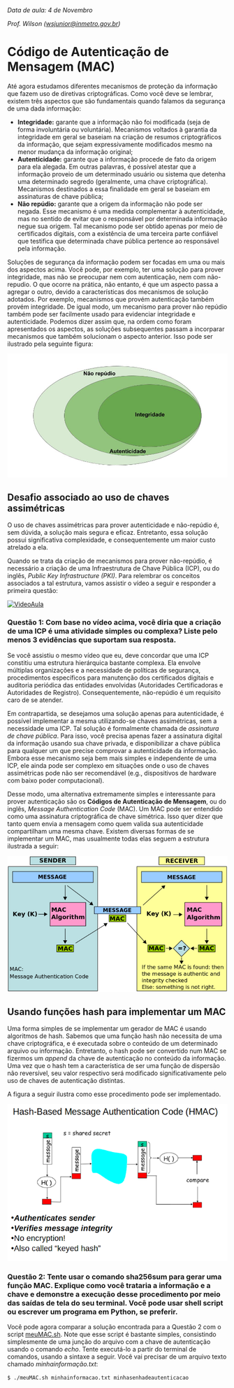 *Data de aula: 4 de Novembro*

*Prof. Wilson ([wsjunior@inmetro.gov.br](mailto:wsjunior@inmetro.gov.br))*

# Código de Autenticação de Mensagem (MAC)

Até agora estudamos diferentes mecanismos de proteção da informação que fazem uso de diretivas criptográficas. Como você deve se lembrar, existem três aspectos que são fundamentais quando falamos da segurança de uma dada informação:

* **Integridade:** garante que a informação não foi modificada (seja de forma involuntária ou voluntária). Mecanismos voltados à garantia da integridade em geral se baseiam na criação de resumos criptográficos da informação, que sejam expressivamente modificados mesmo na menor mudança da informação original;
* **Autenticidade:** garante que a informação procede de fato da origem para ela alegada. Em outras palavras, é possível atestar que a informação proveio de um determinado usuário ou sistema que detenha uma determinado segredo (geralmente, uma chave criptográfica). Mecanismos destinados a essa finalidade em geral se baseiam em assinaturas de chave pública;
* **Não repúdio:** garante que a origem da informação não pode ser negada. Esse mecanismo é uma medida complementar à autenticidade, mas no sentido de evitar que o responsável por determinada informação negue sua origem. Tal mecanismo pode ser obtido apenas por meio de certificados digitais, com a existência de uma terceira parte confiável que testifica que determinada chave pública pertence ao responsável pela informação.

Soluções de segurança da informação podem ser focadas em uma ou mais dos aspectos acima. Você pode, por exemplo, ter uma solução para prover integridade, mas não se preocupar nem com autenticação, nem com não-repudio. O que ocorre na prática, não entanto, é que um aspecto passa a agregar o outro, devido a características dos mecanismos de solução adotados. Por exemplo, mecanismos que provém autenticação também provém integridade. De igual modo, um mecanismo para prover não repúdio também pode ser facilmente usado para evidenciar integridade e autenticidade. Podemos dizer assim que, na ordem como foram apresentados os aspectos, as soluções subsequentes passam a incorparar mecanismos que também solucionam o aspecto anterior. Isso pode ser ilustrado pela seguinte figura:

![Como os aspectos de integridade, autenticidade e não repúdio estão relacionados](int-aut-nrep.jpg)

## Desafio associado ao uso de chaves assimétricas

O uso de chaves assimétricas para prover autenticidade e não-repúdio é, sem dúvida, a solução mais segura e eficaz. Entretanto, essa solução possui significativa complexidade, e consequentemente um maior custo atrelado a ela.

Quando se trata da criação de mecanismos para prover não-repúdio, é necessário a criação de uma Infraestrutura de Chave Pública (ICP), ou do inglês, *Public Key Infrastructure (PKI)*. Para relembrar os conceitos associados a tal estrutura, vamos assistir o vídeo a seguir e responder a primeira questão:

[![VideoAula](https://img.youtube.com/vi/yE8qGJ2bzjU/0.jpg)](https://www.youtube.com/watch?v=yE8qGJ2bzjU "Clique para assistir um video sobre o ICP-Brasil, a Infraestrutura de Chave Pública oficial brasileira.")

### Questão 1: Com base no vídeo acima, você diria que a criação de uma ICP é uma atividade simples ou complexa? Liste pelo menos 3 evidências que suportam sua resposta.

Se você assistiu o mesmo vídeo que eu, deve concordar que uma ICP constitiu uma estrutura hierárquica bastante complexa. Ela envolve múltiplas organizações e a necessidade de políticas de segurança, procedimentos específicos para manutenção dos certificados digitais e auditoria periódica das entidades envolvidas (Autoridades Certificadoras e Autoridades de Registro). Consequentemente, não-repúdio é um requisito caro de se atender.

Em contrapartida, se desejamos uma solução apenas para autenticidade, é possível implementar a mesma utilizando-se chaves assimétricas, sem a necessidade uma ICP. Tal solução é formalmente chamada de *assinatura de chave pública*. Para isso, você precisa apenas fazer a assinatura digital da informação usando sua chave privada, e disponibilizar a chave pública para qualquer um que precise comprovar a autenticidade da informação. Embora esse mecanismo seja bem mais simples e independente de uma ICP, ele ainda pode ser complexo em situações onde o uso de chaves assimétricas pode não ser recomendável (e.g., dispositivos de hardware com baixo poder computacional).

Desse modo, uma alternativa extremamente simples e interessante para prover autenticação são os **Códigos de Autenticação de Mensagem**, ou do inglês, *Message Authentication Code* (MAC). Um MAC pode ser entendido como uma assinatura criptográfica de chave simétrica. Isso quer dizer que tanto quem envia a mensagem como quem valida sua autenticidade compartilham uma mesma chave. Existem diversas formas de se implementar um MAC, mas usualmente todas elas seguem a estrutura ilustrada a seguir:

![Como funciona um algoritmo de MAC simples](simple-mac.png)

## Usando funções hash para implementar um MAC

Uma forma simples de se implementar um gerador de MAC é usando algoritmos de hash. Sabemos que uma função hash não necessita de uma chave criptográfica, e é executada sobre o conteúdo de um determinado arquivo ou informação. Entretanto, o hash pode ser convertido num MAC se fizermos um *append* da chave de autenticação no conteúdo da informação. Uma vez que o hash tem a característica de ser uma função de dispersão não reversível, seu valor respectivo será modificado significativamente pelo uso de chaves de autenticação distintas.

A figura a seguir ilustra como esse procedimento pode ser implementado.

![Como funciona um algoritmo de MAC simples](hmac.png)

### Questão 2: Tente usar o comando **sha256sum** para gerar uma função MAC. Explique como você trataria a informação e a chave e demonstre a execução desse procedimento por meio das saídas de tela do seu terminal. Você pode usar shell script ou escrever um programa em Python, se preferir.

Você pode agora comparar a solução encontrada para a Questão 2 com o script [meuMAC.sh](meuMAC.sh). Note que esse script é bastante simples, consistindo simplesmente de uma junção do arquivo com a chave de autenticação usando o comando *echo*. Tente executá-lo a partir do terminal de comandos, usando a sintaxe a seguir. Você vai precisar de um arquivo texto chamado *minhainformação.txt*:

```console
$ ./meuMAC.sh minhainformacao.txt minhasenhadeautenticacao
```

